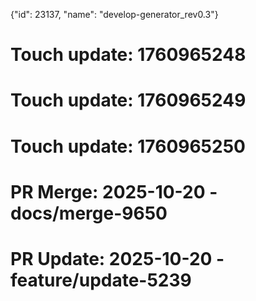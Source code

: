 {"id": 23137, "name": "develop-generator_rev0.3"}

# Touch update: 1760965248

# Touch update: 1760965249

# Touch update: 1760965250

# PR Merge: 2025-10-20 - docs/merge-9650

# PR Update: 2025-10-20 - feature/update-5239
